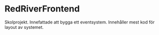 # RedRiverFrontend

Skolprojekt. Innefattade att bygga ett eventsystem.
Innehåller mest kod för layout av systemet.
